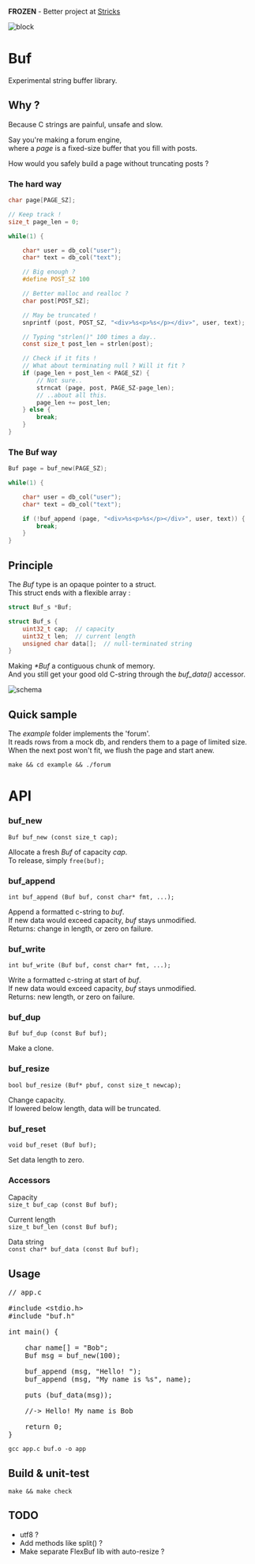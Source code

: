 **FROZEN** - Better project at [Stricks](https://github.com/alcover/stricks)

![block](assets/block.png)

# Buf
Experimental string buffer library.  

## Why ?

Because C strings are painful, unsafe and slow.    

Say you're making a forum engine,  
where a *page* is a fixed-size buffer that you fill with posts.  

How would you safely build a page without truncating posts ?

### The hard way

```C
char page[PAGE_SZ];

// Keep track !
size_t page_len = 0;

while(1) {

    char* user = db_col("user");
    char* text = db_col("text");

    // Big enough ?
    #define POST_SZ 100

    // Better malloc and realloc ?
    char post[POST_SZ];  

    // May be truncated !
    snprintf (post, POST_SZ, "<div>%s<p>%s</p></div>", user, text);

    // Typing "strlen()" 100 times a day..
    const size_t post_len = strlen(post);

    // Check if it fits !
    // What about terminating null ? Will it fit ?
    if (page_len + post_len < PAGE_SZ) {    
        // Not sure..
        strncat (page, post, PAGE_SZ-page_len); 
        // ..about all this.
        page_len += post_len;
    } else {
        break;
    } 
}
```

### The Buf way

```C
Buf page = buf_new(PAGE_SZ);

while(1) {

    char* user = db_col("user");
    char* text = db_col("text");

    if (!buf_append (page, "<div>%s<p>%s</p></div>", user, text)) {
        break;
    }
}
```

## Principle

The *Buf* type is an opaque pointer to a struct.  
This struct ends with a flexible array :  

```C
struct Buf_s *Buf;

struct Buf_s {
    uint32_t cap;  // capacity
    uint32_t len;  // current length
    unsigned char data[];  // null-terminated string
}
```

Making *\*Buf* a contiguous chunk of memory.  
And you still get your good old C-string through the *buf_data()* accessor.

![schema](assets/schema.png)

## Quick sample

The *example* folder implements the 'forum'.  
It reads rows from a mock db, and renders them to a page of limited size.  
When the next post won't fit, we flush the page and start anew.  

`make && cd example && ./forum`

# API

### buf_new
`Buf buf_new (const size_t cap);`  

Allocate a fresh *Buf* of capacity *cap*.  
To release, simply `free(buf);`

### buf_append
`int buf_append (Buf buf, const char* fmt, ...);`  

Append a formatted c-string to *buf*.  
If new data would exceed capacity, *buf* stays unmodified.  
Returns: change in length, or zero on failure. 

### buf_write
`int buf_write (Buf buf, const char* fmt, ...);`  

Write a formatted c-string at start of *buf*.  
If new data would exceed capacity, *buf* stays unmodified.  
Returns: new length, or zero on failure.

### buf_dup
`Buf buf_dup (const Buf buf);`  

Make a clone.

### buf_resize
`bool buf_resize (Buf* pbuf, const size_t newcap);`  

Change capacity.  
If lowered below length, data will be truncated.  


### buf_reset
`void buf_reset (Buf buf);`  

Set data length to zero.  

### Accessors
 
Capacity  
`size_t buf_cap (const Buf buf);` 

Current length  
`size_t buf_len (const Buf buf);` 

Data string  
`const char* buf_data (const Buf buf);`

## Usage

<pre>
// app.c

#include &lt;stdio.h&gt;
#include "buf.h"

int main() {

    char name[] = "Bob";
    Buf msg = buf_new(100);

    buf_append (msg, "Hello! ");
    buf_append (msg, "My name is %s", name);

    puts (buf_data(msg));

    //-> Hello! My name is Bob

    return 0;
}
</pre>

`gcc app.c buf.o -o app`

## Build & unit-test

`make && make check`

## TODO
* utf8 ?
* Add methods like split() ?
* Make separate FlexBuf lib with auto-resize ?
